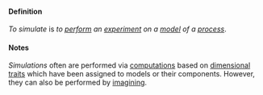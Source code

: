 #### Definition

*To simulate* is *to [perform](https://github.com/gcassel/Modular-Organizing-Terminology/blob/master/terms/perform.md) an [experiment](https://github.com/gcassel/Modular-Organizing-Terminology/blob/master/terms/experiment.md) on a [model](https://github.com/gcassel/Modular-Organizing-Terminology/blob/master/terms/model.md) of a [process](https://github.com/gcassel/Modular-Organizing-Terminology/blob/master/terms/process.md)*.

#### Notes

*Simulations* often are performed via [computations](https://github.com/gcassel/Modular-Organizing-Terminology/blob/master/terms/compute.md) based on [dimensional](https://github.com/gcassel/Modular-Organizing-Terminology/blob/master/terms/dimension.md) [traits](https://github.com/gcassel/Modular-Organizing-Terminology/blob/master/terms/trait.md) which have been assigned to models or their components.  However, they can also be performed by [imagining](https://github.com/gcassel/Modular-Organizing-Terminology/blob/master/terms/imagine.md).
